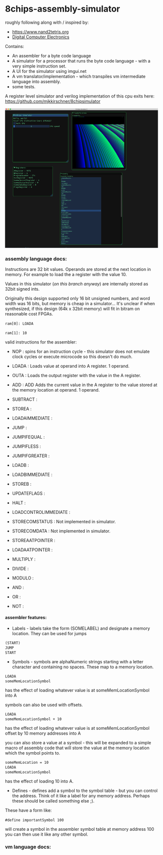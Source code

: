 # 8chips-assembly-simulator

roughly following along with / inspired by:
* https://www.nand2tetris.org
* [Digital Computer Electronics](https://books.google.com/books/about/Digital_Computer_Electronics.html?id=1QaMPwAACAAJ&source=kp_book_description
)


Contains:
* An assembler for a byte code language
* A simulator for a processor that runs the byte code language - with a very simple instruction set.
* A UI for the simulator using imgui.net
* A vm translator/implementation - which transpiles vm intermediate language into assembly.
* some tests.

A register level simulator and verilog implementation of this cpu exits here:
https://github.com/mjkkirschner/8chipsimulator

![alt text](https://github.com/mjkkirschner/8chips-assembly-simulator/blob/master/images/simulator.png)



### assembly language docs:

Instructions are 32 bit values. Operands are stored at the next location in memory. For example to load the a register with the value 10.

 Values in this simulator (*on this branch anyway*) are internally stored as 32bit signed ints.

 Originally this design supported only 16 bit unsigned numbers, and word width was 16 bits, but memory is cheap in a simulator... It's unclear if when synthesized, if this design (64k x 32bit memory) will fit in bitram on reasonable cost FPGAs.

`ram[0]: LOADA`

`ram[1]: 10`

valid instructions for the assembler:

- NOP : spins for an instruction cycle - this simulator does not emulate clock cycles or execute microcode so this doesn't do much.

- LOADA : Loads value at operand into A register. 1 operand.
- OUTA : Loads the output register with the value in the A register.
- ADD : ADD Adds the current value in the A register to the value stored at the memory location at operand. 1 operand.
- SUBTRACT :
- STOREA :
- LOADAIMMEDIATE :
- JUMP :
- JUMPIFEQUAL :
- JUMPIFLESS :
- JUMPIFGREATER :
- LOADB :
- LOADBIMMEDIATE :
- STOREB :
- UPDATEFLAGS :
- HALT :
- LOADCONTROLIMMEDIATE :
- STORECOMSTATUS : Not implemented in simulator.
- STORECOMDATA : Not implemented in simulator.
- STOREAATPOINTER : 
- LOADAATPOINTER : 
- MULTIPLY :
- DIVIDE :
- MODULO :
- AND :
- OR :
- NOT :

#### assembler features:
* Labels - labels take the form 
(SOMELABEL) and designate a memory location. They can be used for jumps
```
(START)
JUMP
START
```
* Symbols - symbols are alphaNumeric strings starting with a letter character and containing no spaces. These map to a memory location.

```
LOADA
someMemLocationSymbol
```
has the effect of loading whatever value is at someMemLocationSymbol into A

symbols can also be used with offsets.
```
LOADA
someMemLocationSymbol + 10
```
has the effect of loading whatever value is at someMemLocationSymbol offset by 10 memory addresses into A


you can also store a value at a symbol -
this will be expanded to a simple macro of assembly code that will store the value at the memory location which the symbol points to.

```
someMemLocation = 10
LOADA
someMemLocationSymbol
```
has the effect of loading 10 into A.


* Defines - defines add a symbol to the symbol table - but you can control the address. Think of it like a label for any memory address. Perhaps these should be called something else ;).

These have a form like:

`#define importantSymbol 100`

will create a symbol in the assembler symbol table at memory address 100
you can then use it like any other symbol.

### vm language docs: